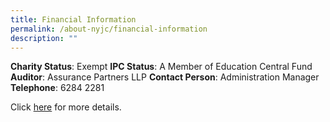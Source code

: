 ```yaml
---
title: Financial Information
permalink: /about-nyjc/financial-information
description: ""
---
```

**Charity Status**: Exempt
**IPC Status**: A Member of Education Central Fund
**Auditor**: Assurance Partners LLP
**Contact Person**: Administration Manager
**Telephone**: 6284 2281

Click [here](https://www.moe.gov.sg/about-us/organisation-structure/fpd/financial-summary) for more details.